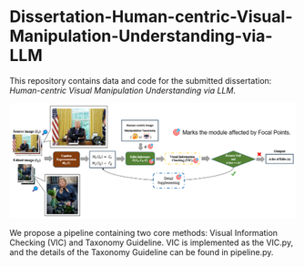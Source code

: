 # Dissertation-Human-centric-Visual-Manipulation-Understanding-via-LLM

This repository contains data and code for the submitted dissertation: _Human-centric Visual Manipulation Understanding via LLM_.

![image](https://github.com/GZ-Li/Dissertation-Human-centric-Visual-Manipulation-Understanding-via-LLM/blob/main/pipeline.png)

We propose a pipeline containing two core methods: Visual Information Checking (VIC) and Taxonomy Guideline. VIC is implemented as the VIC.py, and the details of the Taxonomy Guideline can be found in pipeline.py.
